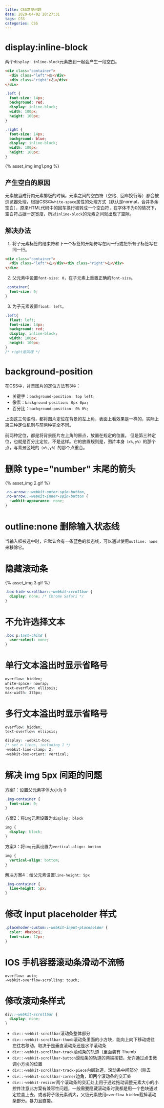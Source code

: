 ```yaml
---
title: CSS常见问题
date: 2020-04-02 20:27:31
tags: CSS
categories: CSS
---
```


# display:inline-block
两个`display: inline-block`元素放到一起会产生一段空白。
```html
<div class="container">
  <div class="left">左</div>
  <div class="right">右</div>
</div>
```
```css
.left {
  font-size: 14px;
  background: red;
  display: inline-block;
  width: 100px;
  height: 100px;
}

.right {
  font-size: 14px;
  background: blue;
  display: inline-block;
  width: 100px;
  height: 100px;
}
```
{% asset_img img1.png %}

## 产生空白的原因
元素被当成行内元素排版的时候，元素之间的空白符（空格、回车换行等）都会被浏览器处理，根据CSS中`white-space`属性的处理方式（默认是normal，合并多余空白），原来HTML代码中的回车换行被转成一个空白符，在字体不为0的情况下，空白符占据一定宽度，所以`inline-block`的元素之间就出现了空隙。
## 解决办法
1. 将子元素标签的结束符和下一个标签的开始符写在同一行或把所有子标签写在同一行。
```html
<div class="container">
  <div class="left">左</div><div class="right">右</div>
</div>
```
2. 父元素中设置`font-size: 0`，在子元素上重置正确的`font-size`。
```css
.container{
  font-size: 0;
}
```
3. 为子元素设置`float: left`。
```css
.left{
  float: left;
  font-size: 14px;
  background: red;
  display: inline-block;
  width: 100px;
  height: 100px;
}
/* right是同理 */
```
# background-position
在CSS中，背景图片的定位方法有3种：
* 关键字：`background-position: top left;`
* 像素：`background-position: 0px 0px;`
* 百分比：`background-position: 0% 0%;`

上面这三句语句，都将图片定位在背景的左上角，表面上看效果是一样的，实际上第三种定位机制与前两种完全不同。

前两种定位，都是将背景图片左上角的原点，放置在规定的位置。
但是第三种定位，也就是百分比定位，不是这样。它的放置规则是，图片本身`（x%,y%）`的那个点，与背景区域的`（x%,y%）`的那个点重合。
# 删除 type="number" 末尾的箭头

{% asset_img 2.gif %}

```css
.no-arrow::-webkit-outer-spin-button,
.no-arrow::-webkit-inner-spin-button {
  -webkit-appearance: none;
}
```
# outline:none 删除输入状态线
当输入框被选中时，它默认会有一条蓝色的状态线，可以通过使用`outline: none`来移除它。

# 隐藏滚动条

{% asset_img 3.gif %}

```css
.box-hide-scrollbar::-webkit-scrollbar {
  display: none; /* Chrome Safari */
}
```
# 不允许选择文本
```css
.box p:last-child {
  user-select: none;
}
```
# 单行文本溢出时显示省略号
```css
overflow: hidden;
white-space: nowrap;
text-overflow: ellipsis;
max-width: 375px;
```
# 多行文本溢出时显示省略号
```css
overflow: hidden;
text-overflow: ellipsis;

display: -webkit-box;
/* set n lines, including 1 */
-webkit-line-clamp: 2;
-webkit-box-orient: vertical;
```
# 解决 img 5px 间距的问题
方案1：设置父元素字体大小为 0
```css
.img-container {
  font-size: 0;
}
```
方案2：将`img`元素设置为`display: block`
```css
img {
  display: block;
}
```
方案3：将`img`元素设置为`vertical-align: bottom`
```css
img {
  vertical-align: bottom;
}
```
解决方案4：给父元素设置`line-height: 5px`
```css
.img-container {
  line-height: 5px;
}
```
# 修改 input placeholder 样式
```css
.placehoder-custom::-webkit-input-placeholder {
  color: #babbc1;
  font-size: 12px;
}
```
# IOS 手机容器滚动条滑动不流畅
```
overflow: auto;
-webkit-overflow-scrolling: touch;
```
# 修改滚动条样式
```css
div::-webkit-scrollbar {
  display: none;
}
```
* `div::-webkit-scrollbar`滚动条整体部分
* `div::-webkit-scrollbar-thumb`滚动条里面的小方块，能向上向下移动或往左往右移动，取决于是垂直滚动条还是水平滚动条
* `div::-webkit-scrollbar-track`滚动条的轨道（里面装有 Thumb
* `div::-webkit-scrollbar-button`滚动条的轨道的两端按钮，允许通过点击微调小方块的位置
* `div::-webkit-scrollbar-track-piece`内层轨道，滚动条中间部分（除去
* `div::-webkit-scrollbar-corner`边角，即两个滚动条的交汇处
* `div::-webkit-resizer`两个滚动条的交汇处上用于通过拖动调整元素大小的小控件注意此方案有兼容性问题，一般需要隐藏滚动条时我都是用一个色块通过定位盖上去，或者将子级元素调大，父级元素使用`overflow-hidden`截掉滚动条部分。暴力且直接。

